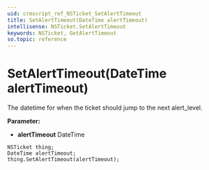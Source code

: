 ```yaml
---
uid: crmscript_ref_NSTicket_SetAlertTimeout
title: SetAlertTimeout(DateTime alertTimeout)
intellisense: NSTicket.SetAlertTimeout
keywords: NSTicket, GetAlertTimeout
so.topic: reference
---
```


# SetAlertTimeout(DateTime alertTimeout)

The datetime for when the ticket should jump to the next alert_level.

**Parameter:** 
* **alertTimeout** DateTime

```crmscript
NSTicket thing;
DateTime alertTimeout;
thing.SetAlertTimeout(alertTimeout);
```

